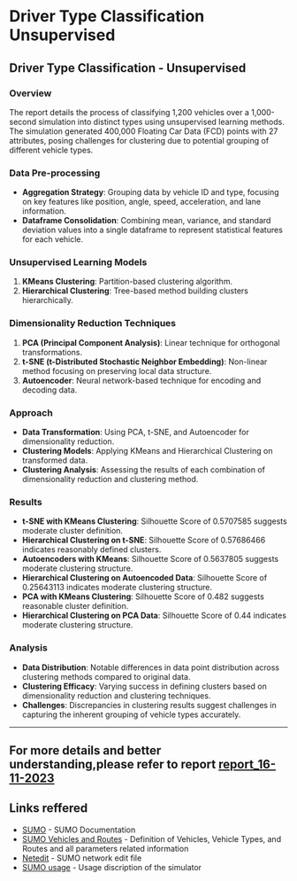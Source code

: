 # Driver Type Classification Unsupervised

## Driver Type Classification - Unsupervised

### Overview
The report details the process of classifying 1,200 vehicles over a 1,000-second simulation into distinct types using unsupervised learning methods. The simulation generated 400,000 Floating Car Data (FCD) points with 27 attributes, posing challenges for clustering due to potential grouping of different vehicle types.

### Data Pre-processing
- **Aggregation Strategy**: Grouping data by vehicle ID and type, focusing on key features like position, angle, speed, acceleration, and lane information.
- **Dataframe Consolidation**: Combining mean, variance, and standard deviation values into a single dataframe to represent statistical features for each vehicle.

### Unsupervised Learning Models
1. **KMeans Clustering**: Partition-based clustering algorithm.
2. **Hierarchical Clustering**: Tree-based method building clusters hierarchically.

### Dimensionality Reduction Techniques
1. **PCA (Principal Component Analysis)**: Linear technique for orthogonal transformations.
2. **t-SNE (t-Distributed Stochastic Neighbor Embedding)**: Non-linear method focusing on preserving local data structure.
3. **Autoencoder**: Neural network-based technique for encoding and decoding data.

### Approach
- **Data Transformation**: Using PCA, t-SNE, and Autoencoder for dimensionality reduction.
- **Clustering Models**: Applying KMeans and Hierarchical Clustering on transformed data.
- **Clustering Analysis**: Assessing the results of each combination of dimensionality reduction and clustering method.

### Results
- **t-SNE with KMeans Clustering**: Silhouette Score of 0.5707585 suggests moderate cluster definition.
- **Hierarchical Clustering on t-SNE**: Silhouette Score of 0.57686466 indicates reasonably defined clusters.
- **Autoencoders with KMeans**: Silhouette Score of 0.5637805 suggests moderate clustering structure.
- **Hierarchical Clustering on Autoencoded Data**: Silhouette Score of 0.25643113 indicates moderate clustering structure.
- **PCA with KMeans Clustering**: Silhouette Score of 0.482 suggests reasonable cluster definition.
- **Hierarchical Clustering on PCA Data**: Silhouette Score of 0.44 indicates moderate clustering structure.

### Analysis
- **Data Distribution**: Notable differences in data point distribution across clustering methods compared to original data.
- **Clustering Efficacy**: Varying success in defining clusters based on dimensionality reduction and clustering techniques.
- **Challenges**: Discrepancies in clustering results suggest challenges in capturing the inherent grouping of vehicle types accurately.

---

## For more details and better understanding,please refer to report [report_16-11-2023](https://github.com/CL2-UWaterloo/ece699-traffic-simulation/blob/main/HighwayScenario/Study_8-Driver_Type_Classification_Unsupervised/report_16-11-2023.pdf)

## Links reffered
- [SUMO] - SUMO Documentation
- [SUMO Vehicles and Routes] - Definition of Vehicles, Vehicle Types, and Routes and all parameters related information
- [Netedit] - SUMO network edit file
- [SUMO usage] - Usage discription of the simulator


[SUMO]: <https://sumo.dlr.de/docs/index.html>
[SUMO Vehicles and Routes]: <https://sumo.dlr.de/docs/Definition_of_Vehicles%2C_Vehicle_Types%2C_and_Routes.html#junction_model_parameters>
[Netedit]: <https://sumo.dlr.de/docs/Netedit/>
[SUMO usage]: <https://sumo.dlr.de/docs/sumo.html>
[xml2csv]: <https://sumo.dlr.de/docs/Tools/Xml.html>
[Full output xml]: <https://sumo.dlr.de/docs/Simulation/Output/FullOutput.html>
